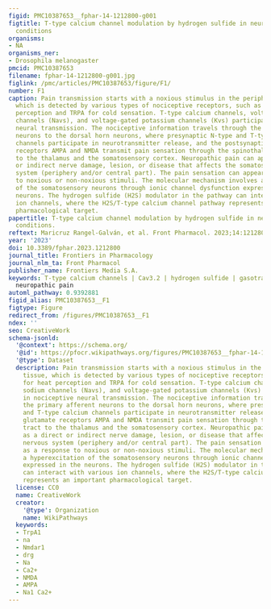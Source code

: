 ```yaml
---
figid: PMC10387653__fphar-14-1212800-g001
figtitle: T-type calcium channel modulation by hydrogen sulfide in neuropathic pain
  conditions
organisms:
- NA
organisms_ner:
- Drosophila melanogaster
pmcid: PMC10387653
filename: fphar-14-1212800-g001.jpg
figlink: /pmc/articles/PMC10387653/figure/F1/
number: F1
caption: Pain transmission starts with a noxious stimulus in the peripheral tissue,
  which is detected by various types of nociceptive receptors, such as TRPV for heat
  perception and TRPA for cold sensation. T-type calcium channels, voltage-gated sodium
  channels (Navs), and voltage-gated potassium channels (Kvs) participate in nociceptive
  neural transmission. The nociceptive information travels through the primary afferent
  neurons to the dorsal horn neurons, where presynaptic N-type and T-type calcium
  channels participate in neurotransmitter release, and the postsynaptic glutamate
  receptors AMPA and NMDA transmit pain sensation through the spinothalamic tract
  to the thalamus and the somatosensory cortex. Neuropathic pain can appear as a direct
  or indirect nerve damage, lesion, or disease that affects the somatosensory nervous
  system (periphery and/or central part). The pain sensation can appear as a response
  to noxious or non-noxious stimuli. The molecular mechanism involves a hyperexcitation
  of the somatosensory neurons through ionic channel dysfunction expressed in the
  neurons. The hydrogen sulfide (H2S) modulator in the pathway can interact with various
  ion channels, where the H2S/T-type calcium channel pathway represents an important
  pharmacological target.
papertitle: T-type calcium channel modulation by hydrogen sulfide in neuropathic pain
  conditions.
reftext: Maricruz Rangel-Galván, et al. Front Pharmacol. 2023;14:1212800.
year: '2023'
doi: 10.3389/fphar.2023.1212800
journal_title: Frontiers in Pharmacology
journal_nlm_ta: Front Pharmacol
publisher_name: Frontiers Media S.A.
keywords: T-type calcium channels | Cav3.2 | hydrogen sulfide | gasotransmitters |
  neuropathic pain
automl_pathway: 0.9392881
figid_alias: PMC10387653__F1
figtype: Figure
redirect_from: /figures/PMC10387653__F1
ndex: ''
seo: CreativeWork
schema-jsonld:
  '@context': https://schema.org/
  '@id': https://pfocr.wikipathways.org/figures/PMC10387653__fphar-14-1212800-g001.html
  '@type': Dataset
  description: Pain transmission starts with a noxious stimulus in the peripheral
    tissue, which is detected by various types of nociceptive receptors, such as TRPV
    for heat perception and TRPA for cold sensation. T-type calcium channels, voltage-gated
    sodium channels (Navs), and voltage-gated potassium channels (Kvs) participate
    in nociceptive neural transmission. The nociceptive information travels through
    the primary afferent neurons to the dorsal horn neurons, where presynaptic N-type
    and T-type calcium channels participate in neurotransmitter release, and the postsynaptic
    glutamate receptors AMPA and NMDA transmit pain sensation through the spinothalamic
    tract to the thalamus and the somatosensory cortex. Neuropathic pain can appear
    as a direct or indirect nerve damage, lesion, or disease that affects the somatosensory
    nervous system (periphery and/or central part). The pain sensation can appear
    as a response to noxious or non-noxious stimuli. The molecular mechanism involves
    a hyperexcitation of the somatosensory neurons through ionic channel dysfunction
    expressed in the neurons. The hydrogen sulfide (H2S) modulator in the pathway
    can interact with various ion channels, where the H2S/T-type calcium channel pathway
    represents an important pharmacological target.
  license: CC0
  name: CreativeWork
  creator:
    '@type': Organization
    name: WikiPathways
  keywords:
  - TrpA1
  - na
  - Nmdar1
  - drg
  - Na
  - Ca2+
  - NMDA
  - AMPA
  - Na1 Ca2+
---
```

